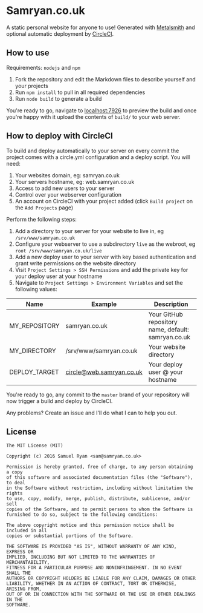 # Samryan.co.uk

A static personal website for anyone to use! Generated with [Metalsmith](http://metalsmith.io)
and optional automatic deployment by [CircleCI](https://circleci.com/).

## How to use

Requirements: `nodejs` and `npm`

1. Fork the repository and edit the Markdown files to describe yourself and your
projects
2. Run `npm install` to  pull in all required dependencies
3. Run `node build` to generate a build

You're ready to go, navigate to [localhost:7926](http://localhost:7926) to preview
the build and once you're happy with it upload the contents of `build/` to your web
server.

## How to deploy with CircleCI

To build and deploy automatically to your server on every commit the project comes
with a circle.yml configuration and a deploy script. You will need:

1. Your websites domain, eg: samryan.co.uk
2. Your servers hostname, eg: web.samryan.co.uk
3. Access to add new users to your server
4. Control over your webserver configuration
5. An account on CircleCI with your project added (click `Build project` on the `Add Projects` page)

Perform the following steps:

1. Add a directory to your server for your website to live in, eg `/srv/www/samryan.co.uk`
2. Configure your webserver to use a subdirectory `live` as the webroot, eg `root /srv/www/samryan.co.uk/live`
3. Add a new deploy user to your server with key based authentication and grant write permissions on the website directory
4. Visit `Project Settings > SSH Permissions` and add the private key for your deploy user at your hostname
5. Navigate to `Project Settings > Environment Variables` and set the following values:

Name | Example | Description
---- | ----- | -----------
MY_REPOSITORY | samryan.co.uk | Your GitHub repository name, default: samryan.co.uk
MY_DIRECTORY | /srv/www/samryan.co.uk | Your website directory
DEPLOY_TARGET | circle@web.samryan.co.uk | Your deploy user @ your hostname

You're ready to go, any commit to the `master` brand of your repository will now trigger a build and deploy by CircleCI.

Any problems? Create an issue and I'll do what I can to help you out.

## License

```
The MIT License (MIT)

Copyright (c) 2016 Samuel Ryan <sam@samryan.co.uk>

Permission is hereby granted, free of charge, to any person obtaining a copy
of this software and associated documentation files (the "Software"), to deal
in the Software without restriction, including without limitation the rights
to use, copy, modify, merge, publish, distribute, sublicense, and/or sell
copies of the Software, and to permit persons to whom the Software is
furnished to do so, subject to the following conditions:

The above copyright notice and this permission notice shall be included in all
copies or substantial portions of the Software.

THE SOFTWARE IS PROVIDED "AS IS", WITHOUT WARRANTY OF ANY KIND, EXPRESS OR
IMPLIED, INCLUDING BUT NOT LIMITED TO THE WARRANTIES OF MERCHANTABILITY,
FITNESS FOR A PARTICULAR PURPOSE AND NONINFRINGEMENT. IN NO EVENT SHALL THE
AUTHORS OR COPYRIGHT HOLDERS BE LIABLE FOR ANY CLAIM, DAMAGES OR OTHER
LIABILITY, WHETHER IN AN ACTION OF CONTRACT, TORT OR OTHERWISE, ARISING FROM,
OUT OF OR IN CONNECTION WITH THE SOFTWARE OR THE USE OR OTHER DEALINGS IN THE
SOFTWARE.
```
